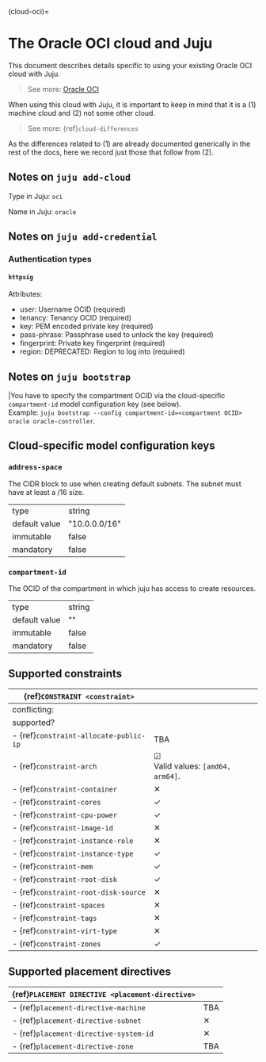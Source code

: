 (cloud-oci)=
# The Oracle OCI cloud and Juju

This document describes details specific to using your existing Oracle OCI cloud with Juju.

> See more: [Oracle OCI](https://docs.oracle.com/en-us/iaas/Content/home.htm)

When using this cloud with Juju, it is important to keep in mind that it is a (1) machine cloud and (2) not some other cloud.

> See more: {ref}`cloud-differences`

As the differences related to (1) are already documented generically in the rest of the docs, here we record just those that follow from (2).


## Notes on `juju add-cloud`

Type in Juju: `oci`

Name in Juju: `oracle`

## Notes on `juju add-credential`


### Authentication types


#### `httpsig`
Attributes:
- user: Username OCID (required)
- tenancy: Tenancy OCID (required)
- key: PEM encoded private key (required)
- pass-phrase: Passphrase used to unlock the key (required)
- fingerprint: Private key fingerprint (required)
- region: DEPRECATED: Region to log into (required)

## Notes on `juju bootstrap`

|You have to specify the compartment OCID via the cloud-specific `compartment-id` model configuration key (see below). <br> Example: `juju bootstrap --config compartment-id=<compartment OCID> oracle oracle-controller`.

## Cloud-specific model configuration keys

### `address-space`
The CIDR block to use when creating default subnets. The subnet must have at least a /16 size.

| | |
|-|-|
| type | string |
| default value | "10.0.0.0/16" |
| immutable | false |
| mandatory | false |

### `compartment-id`
The OCID of the compartment in which juju has access to create resources.

| | |
|-|-|
| type | string |
| default value | "" |
| immutable | false |
| mandatory | false |


## Supported constraints

| {ref}`CONSTRAINT <constraint>`         |                                               |
|----------------------------------------|-----------------------------------------------|
| conflicting:                           |                                               |
| supported?                             |                                               |
| - {ref}`constraint-allocate-public-ip` | TBA                                           |
| - {ref}`constraint-arch`               | &#x2611; <br> Valid values: `[amd64, arm64]`. |
| - {ref}`constraint-container`          | &#10005;                                      |
| - {ref}`constraint-cores`              | &#10003;                                      |
| - {ref}`constraint-cpu-power`          | &#10003;                                      |
| - {ref}`constraint-image-id`           | &#10005;                                      |
| - {ref}`constraint-instance-role`      | &#10005;                                      |
| - {ref}`constraint-instance-type`      | &#10003;                                      |
| - {ref}`constraint-mem`                | &#10003;                                      |
| - {ref}`constraint-root-disk`          | &#10003;                                      |
| - {ref}`constraint-root-disk-source`   | &#10005;                                      |
| - {ref}`constraint-spaces`             | &#10005;                                      |
| - {ref}`constraint-tags`               | &#10005;                                      |
| - {ref}`constraint-virt-type`          | &#10005;                                      |
| - {ref}`constraint-zones`              | &#10003;                                      |


## Supported placement directives

| {ref}`PLACEMENT DIRECTIVE <placement-directive>` |          |
|--------------------------------------------------|----------|
| - {ref}`placement-directive-machine`               | TBA      |
| - {ref}`placement-directive-subnet`                | &#10005; |
| - {ref}`placement-directive-system-id`             | &#10005; |
| - {ref}`placement-directive-zone`                  | TBA      |
